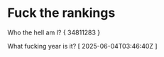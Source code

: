 # Fuck the rankings

Who the hell am I?
{ 34811283 }

What fucking year is it?
[ 2025-06-04T03:46:40Z ]

